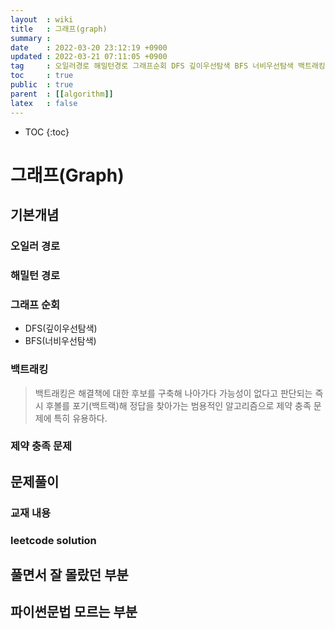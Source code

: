 ```yaml
---
layout  : wiki
title   : 그래프(graph) 
summary :  
date    : 2022-03-20 23:12:19 +0900
updated : 2022-03-21 07:11:05 +0900
tag     : 오일러경로 해밀턴경로 그래프순회 DFS 깊이우선탐색 BFS 너비우선탐색 백트래킹 제약충적문제
toc     : true
public  : true
parent  : [[algorithm]] 
latex   : false
---
```

* TOC
{:toc}

# 그래프(Graph)
## 기본개념 
### 오일러 경로
### 해밀턴 경로
### 그래프 순회
- DFS(깊이우선탐색)
- BFS(너비우선탐색)
### 백트래킹
> 백트래킹은 해결책에 대한 후보를 구축해 나아가다 가능성이 없다고 판단되는 즉시 후볼를 포기(백트랙)해 정답을 찾아가는 범용적인 알고리즘으로 제약 충족 문제에 특히 유용하다.




### 제약 충족 문제


## 문제풀이  
### 교재 내용

### leetcode solution

## 풀면서 잘 몰랐던 부분 

## 파이썬문법 모르는 부분 


